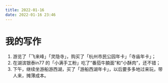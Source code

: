 ```yaml
---
title: 2022-01-16
date: 2022-01-16 23:46
---
```


# 我的写作

1. 游览了「飞来峰」「灵隐寺」，购买了「杭州市民公园年卡」「寺庙年卡」；
2. 在湖滨银泰in77 的「小满手工粉」吃了“番茄牛腩面”和“小酥肉”，还不错；
3. 下午，继续坐游船游西湖，买了「游船西湖年卡」，以后要多多地过来玩，带人来，摊薄成本。
